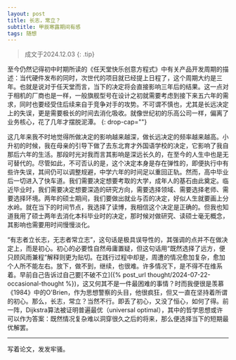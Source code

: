 ```yaml
---
layout: post
title: 长志，常立？
subtitle: 甲辰寒露期间有感
tags: 随想
---
```


> 成文于2024.12.03
{: .tip}

至今仍然记得初中时期所读的《任天堂快乐创意方程式》中有关产品开发周期的描述：当代硬件发布的同时，次世代的项目就已经提上日程了，这个周期大约是三年。也就是说对于任天堂而言，当下的决定将会直接影响三年后的结果。这一点对于相机的厂商也是一样，一般旗舰型号在设计之初就需要考虑到接下来五六年的需求，同时也要经受住后续来自于竞争对手的攻势。不可谓不慎也，尤其是长远决定上的失误，更是需要极长的时间去消化吸收。就像世纪初的乐高公司一样，偏离了业务核心，花了几年才摆脱泥潭。
{: drop-cap=""}

这几年来我不时地觉得所做决定的影响越来越深，做长远决定的频率越来越高。小升初的时候，我在母亲的引导下做了去东北育才外国语学校的决定，它影响了我自那后六年的生活。那段时光对我而言其影响是深远长久的，在至今的人生中也是无可替代的。尽管如此，不可否认的是，这个决定本身是存在弹性的，即便执行中有些许失误，其间仍可以调整规避，中学六年的时间足以重回正轨。然而，高中毕业后一切进入了快车道。我们需要决定想要考取的大学，成年人的基石由此奠定。临近毕业时，我们需要决定想要深造的研究方向，需要选择领域、需要选择老师、需要选择环境。两年的硕士期间，我们要做出就业与否的决定，好似人生就要画上分水岭。就在当下的时间节点，我选择了读博，我相信这个决定是正确的。但我也知道我用了硕士两年去消化本科毕业时的决定，那时候对做研究、读硕士毫无概念，其影响也需要用时间慢慢淡化。

“有志者立长志，无志者常立志”，这句话是极具误导性的，其强调的点并不在做决定上，而是初心。初心的必要性自然毋庸置疑，但这句话用“既然选择了远方，便只顾风雨兼程”解释则更为贴切。在践行过程中却是，周遭的情况愈加复杂，愈加个人所不能左右。放下，做不到，继续，也很难。许多情况下，是不得不在维系着。早前自己告诉过自己要[不破不立]({% post_url thought/2024-07-22-occasional-thought %})，这又何其不是一件最困难的事情？时而我便很是羡慕《1984》中的O'Brien，作为思想警察的头目，他很疯狂，但又一直在坚持着所谓的初心。那么，长志，常立？当然不行。即丢了初心，又没了恒心，如何了得。前一阵，Dijkstra算法被证明普遍最优（universal optimal），其中的哲学思想或许可以作为答案：既然情况复杂难以洞穿很久之后的将来，那么便选择当下的短期最优解罢。

---

写着论文，发发牢骚。
